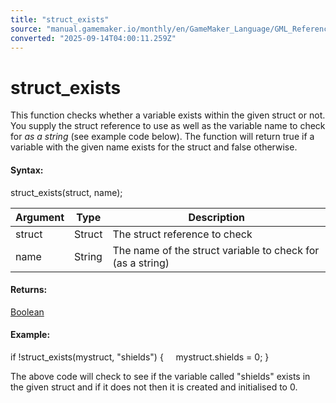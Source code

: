 ```yaml
---
title: "struct_exists"
source: "manual.gamemaker.io/monthly/en/GameMaker_Language/GML_Reference/Variable_Functions/variable_struct_exists.htm"
converted: "2025-09-14T04:00:11.259Z"
---
```


# struct\_exists

This function checks whether a variable exists within the given struct or not. You supply the struct reference to use as well as the variable name to check for _as a string_ (see example code below). The function will return true if a variable with the given name exists for the struct and false otherwise.

#### Syntax:

struct\_exists(struct, name);

| Argument | Type | Description |
| --- | --- | --- |
| struct | Struct | The struct reference to check |
| name | String | The name of the struct variable to check for (as a string) |

#### Returns:

[Boolean](../../GML_Overview/Data_Types.md)

#### Example:

if !struct\_exists(mystruct, "shields")
{
    mystruct.shields = 0;
}

The above code will check to see if the variable called "shields" exists in the given struct and if it does not then it is created and initialised to 0.